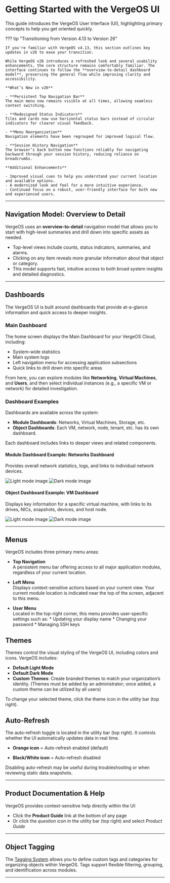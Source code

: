 # Getting Started with the VergeOS UI



This guide introduces the VergeOS User Interface (UI), highlighting primary concepts to help you get oriented quickly.

??? tip "Transitioning from Version 4.13 to Version 26"

    If you're familiar with VergeOS v4.13, this section outlines key updates in v26 to ease your transition.

    While VergeOS v26 introduces a refreshed look and several usability enhancements, the core structure remains comfortably familiar. The interface continues to follow the **overview-to-detail dashboard model**, preserving the general flow while improving clarity and accessibility.

    **What’s New in v26**

    - **Persistent Top Navigation Bar**  
    The main menu now remains visible at all times, allowing seamless context switching.

    - **Redesigned Status Indicators**  
    Tiles and cards now use horizontal status bars instead of circular indicators for clearer visual feedback.

    - **Menu Reorganization**  
    Navigation elements have been regrouped for improved logical flow.

    - **Session History Navigation**  
    The browser’s back button now functions reliably for navigating backward through your session history, reducing reliance on breadcrumbs.

    **Additional Enhancements**

    - Improved visual cues to help you understand your current location and available options.
    - A modernized look and feel for a more intuitive experience.
    - Continued focus on a robust, user-friendly interface for both new and experienced users.

---

## Navigation Model: Overview to Detail

VergeOS uses an **overview-to-detail** navigation model that allows you to start with high-level summaries and drill down into specific assets as needed.

- Top-level views include counts, status indicators, summaries, and alarms.
- Clicking on any item reveals more granular information about that object or category.
- This model supports fast, intuitive access to both broad system insights and detailed diagnostics.

---

## Dashboards

The VergeOS UI is built around dashboards that provide at-a-glance information and quick access to deeper insights.

### Main Dashboard

The home screen displays the Main Dashboard for your VergeOS Cloud, including:

- System-wide statistics
- Main system logs
- Left navigation menu for accessing application subsections
- Quick links to drill down into specific areas

From here, you can explore modules like **Networking**, **Virtual Machines**, and **Users**, and then select individual instances (e.g., a specific VM or network) for detailed investigation.

### Dashboard Examples

Dashboards are available across the system:

- **Module Dashboards**: Networks, Virtual Machines, Storage, etc.
- **Object Dashboards**: Each VM, network, node, tenant, etc. has its own dashboard.

Each dashboard includes links to deeper views and related components.

#### Module Dashboard Example: Networks Dashboard

Provides overall network statistics, logs, and links to individual network devices.

  ![Light mode image](/product-guide/screenshots/networks-dashboard-light.png#only-light)
  ![Dark mode image](/product-guide/screenshots/networks-dashboard-dark.png#only-dark)



#### Object Dashboard Example: VM Dashboard

Displays key information for a specific virtual machine, with links to its drives, NICs, snapshots, devices, and host node.

![Light mode image](/product-guide/screenshots/vm-dashboard-light.png#only-light)
![Dark mode image](/product-guide/screenshots/vm-dashboard-dark.png#only-dark)

---

## Menus

VergeOS includes three primary menu areas:

- **Top Navigation**  
  A persistent menu bar offering access to all major application modules, regardless of your current location.

- **Left Menu**  
  Displays context-sensitive actions based on your current view. Your current module location is indicated near the top of the screen, adjacent to this menu.

- **User Menu**  
  Located in the top-right corner, this menu provides user-specific settings such as:
      * Updating your display name
      * Changing your password
      * Managing SSH keys


## Themes

Themes control the visual styling of the VergeOS UI, including colors and icons. VergeOS includes:

- **Default Light Mode** <i class="bi bi-sun-fill"></i>
- **Default Dark Mode** <i class="bi bi-moon-stars-fill"></i>
- **Custom Themes**: Create branded themes to match your organization’s identity. (Themes must be added by an administrator; once added, a custom theme can be utilized by all users)

To change your selected theme, click the theme icon in the utility bar (top right).


## Auto-Refresh

The auto-refresh toggle is located in the utility bar (top right). It controls whether the UI automatically updates data in real time.

- **Orange icon** <i class="bi bi-arrow-clockwise" style="color:orange;"></i> = Auto-refresh enabled (default)

- **Black/White icon** <i class="bi bi-arrow-clockwise"></i> = Auto-refresh disabled

Disabling auto-refresh may be useful during troubleshooting or when reviewing static data snapshots.

---

## Product Documentation & Help

VergeOS provides context-sensitive help directly within the UI:

- Click the **Product Guide** link at the bottom of any page
- Or click the *question icon* <i class="bi bi-question-square"></i> in the utility bar (top right) and select *Product Guide*

---

## Object Tagging

The [Tagging System](/product-guide/system/tagging) allows you to define custom tags and categories for organizing objects within VergeOS. Tags support flexible filtering, grouping, and identification across modules.

---

